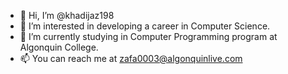 - 👋 Hi, I’m @khadijaz198
- 👀 I’m interested in developing a career in Computer Science.
- 🌱 I’m currently studying in Computer Programming program at Algonquin College.
- 📫 You can reach me at zafa0003@algonquinlive.com

<!---
khadijaz198/khadijaz198 is a ✨ special ✨ repository because its `README.md` (this file) appears on your GitHub profile.
You can click the Preview link to take a look at your changes.
--->
